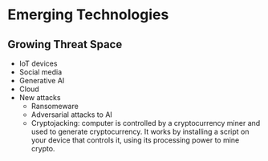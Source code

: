 # Emerging Technologies

## Growing Threat Space
- IoT devices
- Social media
- Generative AI
- Cloud
- New attacks
	- Ransomeware
	- Adversarial attacks to AI
	- Cryptojacking: computer is controlled by a cryptocurrency miner and used to generate cryptocurrency. It works by installing a script on your device that controls it, using its processing power to mine crypto.

